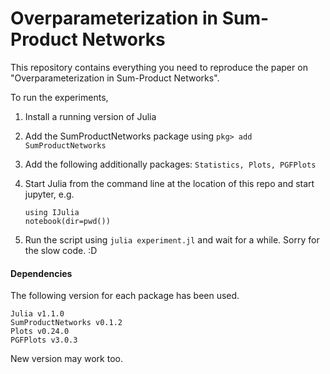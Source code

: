 # Overparameterization in Sum-Product Networks

This repository contains everything you need to reproduce the paper on "Overparameterization in Sum-Product Networks".

To run the experiments,

1. Install a running version of Julia
2. Add the SumProductNetworks package using `pkg> add SumProductNetworks`
3. Add the following additionally packages: `Statistics, Plots, PGFPlots`
4. Start Julia from the command line at the location of this repo and start jupyter, e.g.

	```
	using IJulia
	notebook(dir=pwd())
	```

5. Run the script using `julia experiment.jl` and wait for a while. Sorry for the slow code. :D

#### Dependencies

The following version for each package has been used.

```
Julia v1.1.0
SumProductNetworks v0.1.2
Plots v0.24.0
PGFPlots v3.0.3
```

New version may work too.
